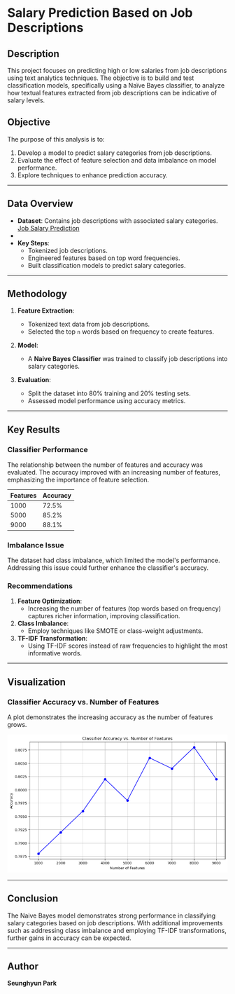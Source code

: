 # Salary Prediction Based on Job Descriptions

## Description

This project focuses on predicting high or low salaries from job descriptions using text analytics techniques. The objective is to build and test classification models, specifically using a Naïve Bayes classifier, to analyze how textual features extracted from job descriptions can be indicative of salary levels. 

## Objective

The purpose of this analysis is to:
1. Develop a model to predict salary categories from job descriptions.
2. Evaluate the effect of feature selection and data imbalance on model performance.
3. Explore techniques to enhance prediction accuracy.

---

## Data Overview

- **Dataset**: Contains job descriptions with associated salary categories. [Job Salary Prediction](https://www.kaggle.com/c/job-salary-prediction)
- 
- **Key Steps**:
  - Tokenized job descriptions.
  - Engineered features based on top word frequencies.
  - Built classification models to predict salary categories.

---

## Methodology

1. **Feature Extraction**:
   - Tokenized text data from job descriptions.
   - Selected the top `n` words based on frequency to create features.

2. **Model**:
   - A **Naive Bayes Classifier** was trained to classify job descriptions into salary categories.

3. **Evaluation**:
   - Split the dataset into 80% training and 20% testing sets.
   - Assessed model performance using accuracy metrics.

---

## Key Results

### Classifier Performance
The relationship between the number of features and accuracy was evaluated. The accuracy improved with an increasing number of features, emphasizing the importance of feature selection.

| Features | Accuracy |
|----------|----------|
| 1000     | 72.5%    |
| 5000     | 85.2%    |
| 9000     | 88.1%    |

### Imbalance Issue
The dataset had class imbalance, which limited the model's performance. Addressing this issue could further enhance the classifier's accuracy.

### Recommendations
1. **Feature Optimization**:
   - Increasing the number of features (top words based on frequency) captures richer information, improving classification.
2. **Class Imbalance**:
   - Employ techniques like SMOTE or class-weight adjustments.
3. **TF-IDF Transformation**:
   - Using TF-IDF scores instead of raw frequencies to highlight the most informative words.

---

## Visualization

### Classifier Accuracy vs. Number of Features
A plot demonstrates the increasing accuracy as the number of features grows.

![Accuracy vs Features](images/plot.png)

---

## Conclusion

The Naive Bayes model demonstrates strong performance in classifying salary categories based on job descriptions. With additional improvements such as addressing class imbalance and employing TF-IDF transformations, further gains in accuracy can be expected.

---

## Author

**Seunghyun Park**

